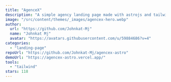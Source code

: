 ```yaml
---
title: "AgenceX"
description: "A simple agency landing page made with astrojs and tailwindcss."
image: "/src/content/themes/_images/agencex-hero.webp"
author:
  url: "https://github.com/Johnkat-Mj"
  name: "Johnkat Mj"
  avatar: "https://avatars.githubusercontent.com/u/59884686?v=4"
categories:
  - "landing-page"
repoUrl: "https://github.com/Johnkat-Mj/agencex-astro"
demoUrl: "https://agencex-astro.vercel.app/"
tools:
  - "tailwind"
stars: 118
---
```

